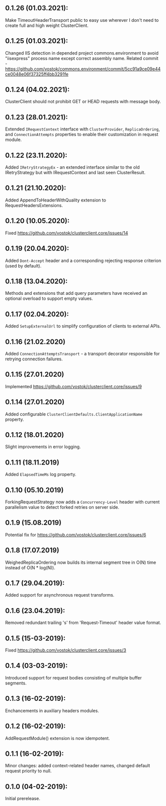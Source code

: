 ## 0.1.26 (01.03.2021):

Make TimeoutHeaderTransport public to easy use wherever I don't need to create full and high weight ClusterClient.

## 0.1.25 (01.03.2021):

Changed IIS detection in depended project commons.environment to avoid "iisexpress" process name except correct assembly name. Related commit - https://github.com/vostok/commons.environment/commit/5cc91a9ce09e44ce0048e06f37325ff4bb3291fe

## 0.1.24 (04.02.2021):

ClusterClient should not prohibit GET or HEAD requests with message body.

## 0.1.23 (28.01.2021):

Extended `IRequestContext` interface with `ClusterProvider`, `ReplicaOrdering`, and `ConnectionAttempts` properties to enable their customization in request module.

## 0.1.22 (23.11.2020):

Added `IRetryStrategyEx` - an extended interface similar to the old IRetryStrategy but with IRequestContext and last seen ClusterResult.

## 0.1.21 (21.10.2020):

Added AppendToHeaderWithQuality extension to RequestHeadersExtensions.

## 0.1.20 (10.05.2020):

Fixed https://github.com/vostok/clusterclient.core/issues/14

## 0.1.19 (20.04.2020):

Added `Dont-Accept` header and a corresponding rejecting response criterion (used by default).

## 0.1.18 (13.04.2020):

Methods and extensions that add query parameters have received an optional overload to support empty values.

## 0.1.17 (02.04.2020):

Added `SetupExternalUrl` to simplify configuration of clients to external APIs.

## 0.1.16 (21.02.2020)

Added `ConnectionAttemptsTransport` - a transport decorator responsible for retrying connection failures.

## 0.1.15 (27.01.2020)

Implemented https://github.com/vostok/clusterclient.core/issues/9

## 0.1.14 (27.01.2020)

Added configurable `ClusterClientDefaults.ClientApplicationName` property.

## 0.1.12 (18.01.2020)

Slight improvements in error logging.

## 0.1.11 (18.11.2019)

Added `ElapsedTimeMs` log property.

## 0.1.10 (05.10.2019)

ForkingRequestStrategy now adds a `Concurrency-Level` header with current parallelism value to detect forked retries on server side.

## 0.1.9 (15.08.2019)

Potential fix for https://github.com/vostok/clusterclient.core/issues/6

## 0.1.8 (17.07.2019)

WeighedReplicaOrdering now builds its internal segment tree in O(N) time instead of O(N * log(N)).

## 0.1.7 (29.04.2019):

Added support for asynchronous request transforms.

## 0.1.6 (23.04.2019):

Removed redundant trailing 's' from 'Request-Timeout' header value format.

## 0.1.5 (15-03-2019):

Fixed https://github.com/vostok/clusterclient.core/issues/3

## 0.1.4 (03-03-2019): 

Introduced support for request bodies consisting of multiple buffer segments.

## 0.1.3 (16-02-2019): 

Enchancements in auxiliary headers modules.

## 0.1.2 (16-02-2019): 

AddRequestModule() extension is now idempotent.

## 0.1.1 (16-02-2019): 

Minor changes: added context-related header names, changed default request priority to null.

## 0.1.0 (04-02-2019): 

Initial prerelease.